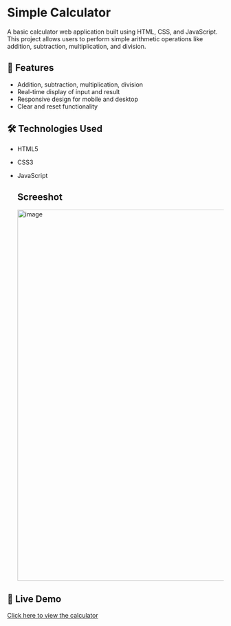 # Simple Calculator

A basic calculator web application built using HTML, CSS, and JavaScript. This project allows users to perform simple arithmetic operations like addition, subtraction, multiplication, and division.

## 🔧 Features
- Addition, subtraction, multiplication, division
- Real-time display of input and result
- Responsive design for mobile and desktop
- Clear and reset functionality

## 🛠️ Technologies Used
- HTML5
- CSS3
- JavaScript

  ## Screeshot

  <img width="997" height="864" alt="image" src="https://github.com/user-attachments/assets/4399228a-c5c3-4980-bc04-5dfacbf1a368" />


## 🚀 Live Demo
[Click here to view the calculator](https://marsion77.github.io/basic-calculator-app/)
